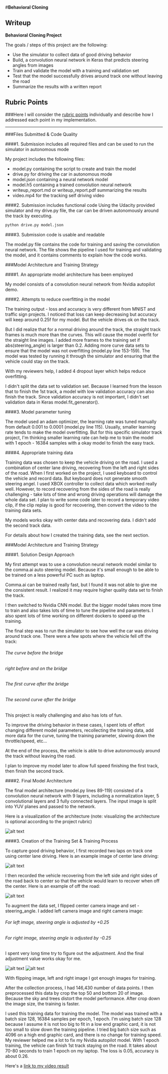 #**Behavioral Cloning** 

Writeup
---

**Behavioral Cloning Project**

The goals / steps of this project are the following:
* Use the simulator to collect data of good driving behavior
* Build, a convolution neural network in Keras that predicts steering angles from images
* Train and validate the model with a training and validation set
* Test that the model successfully drives around track one without leaving the road
* Summarize the results with a written report


[//]: # (Image References)

[image1]: ./examples/model.jpg "Model Visualization"
[image2]: ./examples/center.jpg "Center"
[image3]: ./examples/offroad.jpg "off road"
[image4]: ./examples/side_camera1.jpg "side camera Image"
[image5]: ./examples/side_camera2.jpg "side camera Image"

## Rubric Points
###Here I will consider the [rubric points](https://review.udacity.com/#!/rubrics/432/view) individually and describe how I addressed each point in my implementation.  

---
###Files Submitted & Code Quality

####1. Submission includes all required files and can be used to run the simulator in autonomous mode

My project includes the following files:
* model.py containing the script to create and train the model
* drive.py for driving the car in autonomous mode
* model.json containing a neural network model
* model.h5 containing a trained convolution neural network 
* writeup_report.md or writeup_report.pdf summarizing the results
* video.mp4 for the tracking self driving video

####2. Submission includes functional code
Using the Udacity provided simulator and my drive.py file, the car can be driven autonomously around the track by executing. 
```sh
python drive.py model.json
```

####3. Submission code is usable and readable

The model.py file contains the code for training and saving the convolution neural network. The file shows the pipeline I used for training and validating the model, and it contains comments to explain how the code works.

###Model Architecture and Training Strategy

####1. An appropriate model architecture has been employed

My model consists of a convolution neural network from Nvidia autopilot demo.

####2. Attempts to reduce overfitting in the model

The training output - loss and accuracy is very different from MNIST and traffic sign projects. I noticed that loss can keep decreasing but accuracy will keep around 0.25f for my model. But the vehicle drives ok on the track.

But I did realize that for a normal driving around the track, the straight track frames is much more than the curves. This will cause the model overfit for the straight line images. I added more frames to the training set if abs(steering_angle) is larger than 0.2. Adding more curve data sets to ensure that the model was not overfitting (model.py line 153-159). The model was tested by running it through the simulator and ensuring that the vehicle could stay on the track.

With my reviewers help, I added 4 dropout layer which helps reduce overfitting.
 
I didn't split the data set to validation set. Because I learned from the lesson that to finish the 1st track, a model with low validation accuracy can also finish the track. Since validation accuracy is not important, I didn't set validation data in Keras model.fit_generator().

####3. Model parameter tuning

The model used an adam optimizer, the learning rate was tuned manually from default 0.001 to 0.0001 (model.py line 115). Usually, smaller learning rate tends to make the model overfitting. But for this specific simulator track project, I'm thinking smaller learning rate can help me to train the model with 1 epoch - 16384 samples with a okay model to finish the easy track. 

####4. Appropriate training data

Training data was chosen to keep the vehicle driving on the road. I used a combination of center lane driving, recovering from the left and right sides of the road. When I first worked on the project, I used keyboard to control the vehicle and record data. But keyboard does not generate smooth steering angel. I used XBOX controller to collect data which worked really well. However, to record recovering from the sides of the road is really challenging - take lots of time and wrong driving operations will damage the whole data set. I plan to write some code later to record a temporary video clip, if the clip replay is good for recovering, then convert the video to the training data sets.

My models works okay with center data and recovering data. I didn't add the second track data.

For details about how I created the training data, see the next section.

###Model Architecture and Training Strategy

####1. Solution Design Approach

My first attempt was to use a convolution neural network model similar to the comma.ai auto steering model. Because it's small enough to be able to be trained on a less powerful PC such as laptop.

Comma.ai can be trained really fast, but I found it was not able to give me the consistent result. I realized it may require higher quality data set to finish the track.
 
 I then switched to Nvidia CNN model. But the bigger model takes more time to train and also takes lots of time to tune the pipeline and parameters. I also spent lots of time working on different dockers to speed up the training.

The final step was to run the simulator to see how well the car was driving around track one. There were a few spots where the vehicle fell off the track:
 ###### The curve before the bridge
 ###### right before and on the bridge
 ###### The first curve after the bridge
 ###### The second curve after the bridge
 
 This project is really challenging and also has lots of fun.
 
 To improve the driving behavior in these cases, I spent lots of effort changing different model parameters, recollecting the training data, add more data for the curve, tuning the training parameter, slowing down the throttle/speed, etc...

At the end of the process, the vehicle is able to drive autonomously around the track without leaving the road.

I plan to improve my model later to allow full speed finishing the first track, then finish the second track.

####2. Final Model Architecture

The final model architecture (model.py lines 89-119) consisted of a convolution neural network with 9 layers, including a normalization layer, 5 convolutional layers and 3 fully connected layers. The input image is split into YUV planes and passed to the network.

Here is a visualization of the architecture (note: visualizing the architecture is optional according to the project rubric)

![alt text][image1]

####3. Creation of the Training Set & Training Process

To capture good driving behavior, I first recorded two laps on track one using center lane driving. Here is an example image of center lane driving:

![alt text][image2]

I then recorded the vehicle recovering from the left side and right sides of the road back to center so that the vehicle would learn to recover when off the center. Here is an example of off the road:

![alt text][image3]

To augment the data set, I flipped center camera image and set -steering_angle. I added left camera image and right camera image:
###### For left image, steering angle is adjusted by +0.25
###### For right image, steering angle is adjusted by -0.25
I spent very long time try to figure out the adjustment. And the final adjustment value works okay for me.

![alt text][image4]
![alt text][image5]

With flipping image, left and right image I got enough images for training.

After the collection process, I had 146,430 number of data points. I then preprocessed this data by crop the top 50 and bottom 20 of image. Because the sky and trees distort the model performance. After crop down the image size, the training is faster.

I used this training data for training the model. The model was trained with a batch size 128, 16384 samples per epoch, 1 epoch. I'm using batch size 128 because I assume it is not too big to fit in a low end graphic card, it is not too small to slow down the training pipeline. I tried big batch size such as 4096 on a high end graphic card, and there is no change for training speed. My reviewer helped me a lot to fix my Nvidia autopilot model. With 1 epoch training, the vehicle can finish 1st track staying on the road. It takes about 70-80 seconds to train 1 epoch on my laptop.
The loss is 0.05, accuracy is about 0.26.

Here's a [link to my video result](./video.mp4)